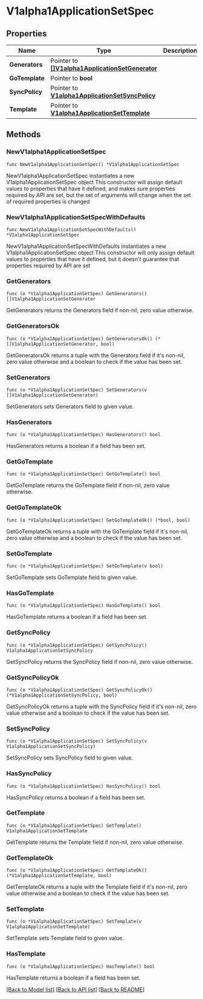 # V1alpha1ApplicationSetSpec

## Properties

Name | Type | Description | Notes
------------ | ------------- | ------------- | -------------
**Generators** | Pointer to [**[]V1alpha1ApplicationSetGenerator**](V1alpha1ApplicationSetGenerator.md) |  | [optional] 
**GoTemplate** | Pointer to **bool** |  | [optional] 
**SyncPolicy** | Pointer to [**V1alpha1ApplicationSetSyncPolicy**](V1alpha1ApplicationSetSyncPolicy.md) |  | [optional] 
**Template** | Pointer to [**V1alpha1ApplicationSetTemplate**](V1alpha1ApplicationSetTemplate.md) |  | [optional] 

## Methods

### NewV1alpha1ApplicationSetSpec

`func NewV1alpha1ApplicationSetSpec() *V1alpha1ApplicationSetSpec`

NewV1alpha1ApplicationSetSpec instantiates a new V1alpha1ApplicationSetSpec object
This constructor will assign default values to properties that have it defined,
and makes sure properties required by API are set, but the set of arguments
will change when the set of required properties is changed

### NewV1alpha1ApplicationSetSpecWithDefaults

`func NewV1alpha1ApplicationSetSpecWithDefaults() *V1alpha1ApplicationSetSpec`

NewV1alpha1ApplicationSetSpecWithDefaults instantiates a new V1alpha1ApplicationSetSpec object
This constructor will only assign default values to properties that have it defined,
but it doesn't guarantee that properties required by API are set

### GetGenerators

`func (o *V1alpha1ApplicationSetSpec) GetGenerators() []V1alpha1ApplicationSetGenerator`

GetGenerators returns the Generators field if non-nil, zero value otherwise.

### GetGeneratorsOk

`func (o *V1alpha1ApplicationSetSpec) GetGeneratorsOk() (*[]V1alpha1ApplicationSetGenerator, bool)`

GetGeneratorsOk returns a tuple with the Generators field if it's non-nil, zero value otherwise
and a boolean to check if the value has been set.

### SetGenerators

`func (o *V1alpha1ApplicationSetSpec) SetGenerators(v []V1alpha1ApplicationSetGenerator)`

SetGenerators sets Generators field to given value.

### HasGenerators

`func (o *V1alpha1ApplicationSetSpec) HasGenerators() bool`

HasGenerators returns a boolean if a field has been set.

### GetGoTemplate

`func (o *V1alpha1ApplicationSetSpec) GetGoTemplate() bool`

GetGoTemplate returns the GoTemplate field if non-nil, zero value otherwise.

### GetGoTemplateOk

`func (o *V1alpha1ApplicationSetSpec) GetGoTemplateOk() (*bool, bool)`

GetGoTemplateOk returns a tuple with the GoTemplate field if it's non-nil, zero value otherwise
and a boolean to check if the value has been set.

### SetGoTemplate

`func (o *V1alpha1ApplicationSetSpec) SetGoTemplate(v bool)`

SetGoTemplate sets GoTemplate field to given value.

### HasGoTemplate

`func (o *V1alpha1ApplicationSetSpec) HasGoTemplate() bool`

HasGoTemplate returns a boolean if a field has been set.

### GetSyncPolicy

`func (o *V1alpha1ApplicationSetSpec) GetSyncPolicy() V1alpha1ApplicationSetSyncPolicy`

GetSyncPolicy returns the SyncPolicy field if non-nil, zero value otherwise.

### GetSyncPolicyOk

`func (o *V1alpha1ApplicationSetSpec) GetSyncPolicyOk() (*V1alpha1ApplicationSetSyncPolicy, bool)`

GetSyncPolicyOk returns a tuple with the SyncPolicy field if it's non-nil, zero value otherwise
and a boolean to check if the value has been set.

### SetSyncPolicy

`func (o *V1alpha1ApplicationSetSpec) SetSyncPolicy(v V1alpha1ApplicationSetSyncPolicy)`

SetSyncPolicy sets SyncPolicy field to given value.

### HasSyncPolicy

`func (o *V1alpha1ApplicationSetSpec) HasSyncPolicy() bool`

HasSyncPolicy returns a boolean if a field has been set.

### GetTemplate

`func (o *V1alpha1ApplicationSetSpec) GetTemplate() V1alpha1ApplicationSetTemplate`

GetTemplate returns the Template field if non-nil, zero value otherwise.

### GetTemplateOk

`func (o *V1alpha1ApplicationSetSpec) GetTemplateOk() (*V1alpha1ApplicationSetTemplate, bool)`

GetTemplateOk returns a tuple with the Template field if it's non-nil, zero value otherwise
and a boolean to check if the value has been set.

### SetTemplate

`func (o *V1alpha1ApplicationSetSpec) SetTemplate(v V1alpha1ApplicationSetTemplate)`

SetTemplate sets Template field to given value.

### HasTemplate

`func (o *V1alpha1ApplicationSetSpec) HasTemplate() bool`

HasTemplate returns a boolean if a field has been set.


[[Back to Model list]](../README.md#documentation-for-models) [[Back to API list]](../README.md#documentation-for-api-endpoints) [[Back to README]](../README.md)


